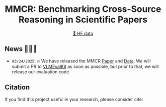 <div align="center">

# MMCR: Benchmarking Cross-Source Reasoning in Scientific Papers
<a href="https://huggingface.co/datasets/bbbeer/MMCR">🤗 HF data</a>
</div>

## News 🚀🚀🚀

- `03/24/2025`: 🔥 We have released the MMCR [Paper](https://arxiv.org/abs/2503.16856) and [Data](https://huggingface.co/datasets/bbbeer/MMCR). We will submit a PR to [VLMEvalKit](https://github.com/open-compass/VLMEvalKit) as soon as possible, but prior to that, we will release our evaluation code.


## Citation

If you find this project useful in your research, please consider cite:
